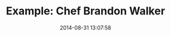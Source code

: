 ---
layout: cards
title:  "Example: Chef Brandon Walker"
date:   2014-08-31 13:07:58
categories: chef

image: "chefBrandonWalker.jpeg"
image-description: Chef Brandon Walker

restaurant: Bar Bouloud
fisherman: The Ancient Mariner
dock: Beaufort, NC
---